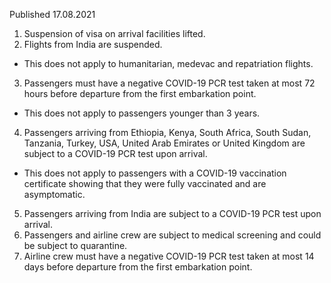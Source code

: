 Published 17.08.2021
1. Suspension of visa on arrival facilities lifted.
2. Flights from India are suspended.
- This does not apply to humanitarian, medevac and repatriation flights.
3. Passengers must have a negative COVID-19 PCR test taken at most 72 hours before departure from the first embarkation point.
- This does not apply to passengers younger than 3 years.
4. Passengers arriving from Ethiopia, Kenya, South Africa, South Sudan, Tanzania, Turkey, USA, United Arab Emirates or United Kingdom are subject to a COVID-19 PCR test upon arrival.
- This does not apply to passengers with a COVID-19 vaccination certificate showing that they were fully vaccinated and are asymptomatic.
5. Passengers arriving from India are subject to a COVID-19 PCR test upon arrival. 
6. Passengers and airline crew are subject to medical screening and could be subject to quarantine.
7. Airline crew must have a negative COVID-19 PCR test taken at most 14 days before departure from the first embarkation point.

